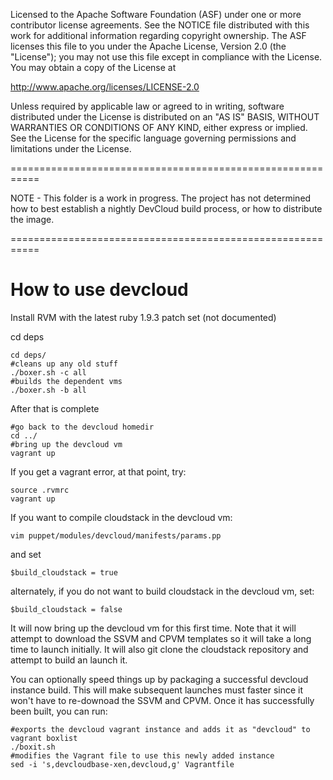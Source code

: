 Licensed to the Apache Software Foundation (ASF) under one
or more contributor license agreements.  See the NOTICE file
distributed with this work for additional information
regarding copyright ownership.  The ASF licenses this file
to you under the Apache License, Version 2.0 (the
"License"); you may not use this file except in compliance
with the License.  You may obtain a copy of the License at

  http://www.apache.org/licenses/LICENSE-2.0

Unless required by applicable law or agreed to in writing,
software distributed under the License is distributed on an
"AS IS" BASIS, WITHOUT WARRANTIES OR CONDITIONS OF ANY
KIND, either express or implied.  See the License for the
specific language governing permissions and limitations
under the License.

===========================================================

NOTE - This folder is a work in progress.  The project has not determined
how to best establish a nightly DevCloud build process, or how to distribute
the image.


===========================================================
# How to use devcloud

Install RVM with the latest ruby 1.9.3 patch set (not documented)


cd deps

	cd deps/
	#cleans up any old stuff
	./boxer.sh -c all
	#builds the dependent vms
	./boxer.sh -b all


After that is complete

	#go back to the devcloud homedir
	cd ../
	#bring up the devcloud vm
	vagrant up

If you get a vagrant error, at that point, try:

	source .rvmrc
	vagrant up

If you want to compile cloudstack in the devcloud vm:

	vim puppet/modules/devcloud/manifests/params.pp

and set

	$build_cloudstack = true

alternately, if you do not want to build cloudstack in the devcloud vm, set:

	$build_cloudstack = false


It will now bring up the devcloud vm for this first time.  Note that it will attempt to download the SSVM and CPVM templates so it will take a long time to launch initially.  It will also git clone the cloudstack repository and attempt to build an launch it.

You can optionally speed things up by packaging a successful devcloud instance build.  This will make subsequent launches must faster since it won't have to re-downoad the SSVM and CPVM.  Once it has successfully been built, you can run:

    #exports the devcloud vagrant instance and adds it as "devcloud" to vagrant boxlist
	./boxit.sh
	#modifies the Vagrant file to use this newly added instance
	sed -i 's,devcloudbase-xen,devcloud,g' Vagrantfile
